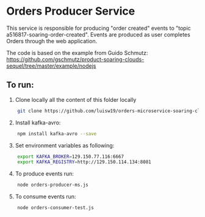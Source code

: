 # Orders Producer Service
This service is responsible for producing "order created" events to "topic a516817-soaring-order-created".
Events are produced as user completes Orders through the web application.

The code is based on the example from Guido Schmutz:
https://github.com/gschmutz/product-soaring-clouds-sequel/tree/master/example/nodejs

## To run:

1) Clone locally all the content of this folder locally

```bash
	git clone https://github.com/luisw19/orders-microservice-soaring-clouds-sequel.git
```

2) Install kafka-avro:

```bash
	npm install kafka-avro --save
```

3) Set environment variables as following:

```bash
	export KAFKA_BROKER=129.150.77.116:6667
	export KAFKA_REGISTRY=http://129.150.114.134:8081
```
4) To produce events run:

```bash
	node orders-producer-ms.js
```
5) To consume events run:

```bash
	node orders-consumer-test.js
```
